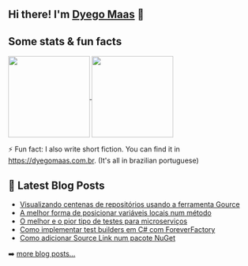 ## Hi there! I'm [Dyego Maas](https://dyegomaas.com.br) 👋

## Some stats & fun facts

<p>
<a href="https://github.com/DyegoMaas/github-readme-stats">
    <img
      align="center"
      height="165"
      src="https://github-readme-stats.vercel.app/api?username=DyegoMaas&count_private=true&show_icons=true&custom_title=Dyego's%20Github%20Stats&hide=issues&theme=dracula"
    />
  </a>
<a href="https://github.com/DyegoMaas/github-readme-stats">
    <img
      align="center"
      height="165"
      src="https://github-readme-stats.vercel.app/api/top-langs/?username=DyegoMaas&exclude_repo=blog,dyegomaas.github.io&layout=compact&theme=dracula&langs_count=8"
    />
</a>
</p>
  
⚡ Fun fact: I also write short fiction. You can find it in https://dyegomaas.com.br. (It's all in brazilian portuguese)

## 📕 Latest Blog Posts

<!-- BLOG-POST-LIST:START -->
- [Visualizando centenas de repositórios usando a ferramenta Gource](https://blog.dyegomaas.com.br/posts/artigo-visualizando-centenas-projetos-com-gource/)
- [A melhor forma de posicionar variáveis locais num método](https://blog.dyegomaas.com.br/posts/artigo-posicionamento-variaveis/)
- [O melhor e o pior tipo de testes para microserviços](https://blog.dyegomaas.com.br/posts/artigo-melhor-e-pior-tipos-teste-para-microservicos/)
- [Como implementar test builders em C# com ForeverFactory](https://blog.dyegomaas.com.br/posts/artigo-test-builders-com-foreverfactory/)
- [Como adicionar Source Link num pacote NuGet](https://blog.dyegomaas.com.br/posts/artigo-como-adicionar-source-link-pacote-nuget/)
<!-- BLOG-POST-LIST:END -->

➡️ [more blog posts...](https://blog.dyegomaas.com.br)

<!--
**DyegoMaas/DyegoMaas** is a ✨ _special_ ✨ repository because its `README.md` (this file) appears on your GitHub profile.

Here are some ideas to get you started:

- 🔭 I’m currently working on ...
- 🌱 I’m currently learning ...
- 👯 I’m looking to collaborate on ...
- 🤔 I’m looking for help with ...
- 💬 Ask me about ...
- 📫 How to reach me: ...
- 😄 Pronouns: ...
- ⚡ Fun fact: I also write short fiction. You can find it in https://dyegomaas.com.br. (It's all in brazilian portuguese)
-->



